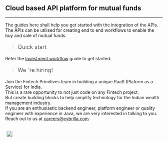 <!--<h1>Fintech Primitives</h1>-->

## Cloud based API platform for mutual funds
------------------------------

<!--<h4>The guides available here shall help your technical team to understand the integration of the APIs.</h4>
<h4>The APIs can be utilised for creating investors, KYC, handling different types of orders; as well as getting reporting on transactions.</h4>-->

<!--New visitor?-->
The guides here shall help you get started with the integration of the APIs.<br>
The APIs can be utilised for creating end to end workflows to enable the buy and sale of mutual funds.

><p style="font-size:18px">Quick start</p>

Refer the [Investment workflow](/pages/quickstart) guide to get started.

><p style="font-size:18px">We 're hiring!</p>

Join the Fintech Primitives team in building a unique PaaS (Plaform as a Service) for India.<br>
This is a rare opportunity to not just code on any Fintech project.<br>
But create building blocks to help simplify technology for the Indian wealth management industry.<br> 
If you are an enthusiastic backend engineer, platform engineer or quality engineer with experience in Java, we are very interested in talking to you.<br>
Reach out to us at [careers@cybrilla.com](mailto:careers@cybrilla.com)

<br>
<img height="19px" style="margin-left: 4px;" src="https://img.shields.io/badge/v1.1-Updated on 28/05/2019-42b983.svg"/>

